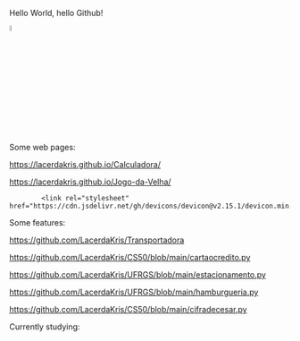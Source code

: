 Hello World, hello Github!



<img src="https://cdn.jsdelivr.net/gh/devicons/devicon/icons/css3/css3-original-wordmark.svg" height=5% width=5%/>
          
Some web pages:

https://lacerdakris.github.io/Calculadora/

https://lacerdakris.github.io/Jogo-da-Velha/


            <link rel="stylesheet" href="https://cdn.jsdelivr.net/gh/devicons/devicon@v2.15.1/devicon.min.css">
          
Some features:

https://github.com/LacerdaKris/Transportadora

https://github.com/LacerdaKris/CS50/blob/main/cartaocredito.py

https://github.com/LacerdaKris/UFRGS/blob/main/estacionamento.py

https://github.com/LacerdaKris/UFRGS/blob/main/hamburgueria.py

https://github.com/LacerdaKris/CS50/blob/main/cifradecesar.py

Currently studying:
